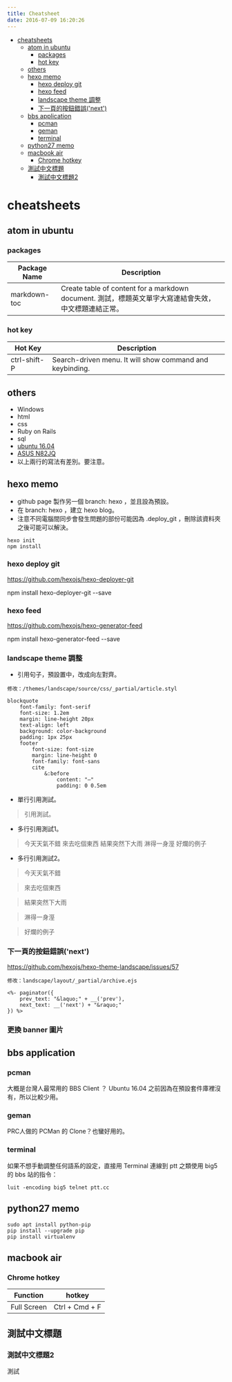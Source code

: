 ```yaml
---
title: Cheatsheet
date: 2016-07-09 16:20:26
---
```


<!-- TOC depthFrom:1 depthTo:6 withLinks:1 updateOnSave:1 orderedList:0 -->

- [cheatsheets](#cheatsheets)
	- [atom in ubuntu](#atom-in-ubuntu)
		- [packages](#packages)
		- [hot key](#hot-key)
	- [others](#others)
	- [hexo memo](#hexo-memo)
		- [hexo deploy git](#hexo-deploy-git)
		- [hexo feed](#hexo-feed)
		- [landscape theme 調整](#landscape-theme-調整)
		- [下一頁的按鈕錯誤('next')](#下一頁的按鈕錯誤next)
	- [bbs application](#bbs-application)
		- [pcman](#pcman)
		- [geman](#geman)
		- [terminal](#terminal)
	- [python27 memo](#python27-memo)
	- [macbook air](#macbook-air)
		- [Chrome hotkey](#chrome-hotkey)
	- [測試中文標題](#測試中文標題)
		- [測試中文標題2](#測試中文標題2)

<!-- /TOC -->

# cheatsheets

## atom in ubuntu

### packages

Package Name | Description
-------------|-------------
markdown-toc | Create table of content for a markdown document. 測試，標題英文單字大寫連結會失效，中文標題連結正常。

### hot key
Hot Key | Description
--------|-------------
ctrl-shift-P | Search-driven menu. It will show command and keybinding.


## others
- Windows
- html
- css
- Ruby on Rails
- sql
- [ubuntu 16.04](/Cheatsheet/memo_ubuntu1604.html)
- [ASUS N82JQ](http://hanscholem.tw/Cheatsheet/asus_n82jq_setting.html)
- 以上兩行的寫法有差別。要注意。

## hexo memo

- github page 製作另一個 branch: hexo ，並且設為預設。
- 在 branch: hexo ，建立 hexo blog。
- 注意不同電腦間同步會發生問題的部份可能因為 .deploy_git ，刪除該資料夾之後可能可以解決。

```
hexo init
npm install
```

### hexo deploy git

https://github.com/hexojs/hexo-deployer-git

npm install hexo-deployer-git --save

### hexo feed

https://github.com/hexojs/hexo-generator-feed

npm install hexo-generator-feed --save

### landscape theme 調整

- 引用句子，預設置中，改成向左對齊。

```
修改：/themes/landscape/source/css/_partial/article.styl

blockquote
	font-family: font-serif
	font-size: 1.2em
	margin: line-height 20px
	text-align: left
	background: color-background
	padding: 1px 25px
	footer
		font-size: font-size
		margin: line-height 0
		font-family: font-sans
		cite
			&:before
				content: "—"
				padding: 0 0.5em
```

- 單行引用測試。

> 引用測試。

- 多行引用測試1。

> 今天天氣不錯
> 來去吃個東西
> 結果突然下大雨
> 淋得一身溼
> 好爛的例子

- 多行引用測試2。

> 今天天氣不錯

> 來去吃個東西

> 結果突然下大雨

> 淋得一身溼

> 好爛的例子

### 下一頁的按鈕錯誤('next')

https://github.com/hexojs/hexo-theme-landscape/issues/57

```
修改：landscape/layout/_partial/archive.ejs

<%- paginator({
	prev_text: "&laquo;" + __('prev'),
	next_text: __('next') + "&raquo;"
}) %>
```

### 更換 banner 圖片 


## bbs application

### pcman
大概是台灣人最常用的 BBS Client ？ Ubuntu 16.04 之前因為在預設套件庫裡沒有，所以比較少用。

### geman
PRC人做的 PCMan 的 Clone？也蠻好用的。

### terminal
如果不想手動調整任何語系的設定，直接用 Terminal 連線到 ptt 之類使用 big5 的 bbs 站的指令：
```
luit -encoding big5 telnet ptt.cc
```

## python27 memo
```
sudo apt install python-pip
pip install --upgrade pip
pip install virtualenv
```


## macbook air

### Chrome hotkey

Function | hotkey
-------- | ------
Full Screen | Ctrl + Cmd + F


## 測試中文標題

### 測試中文標題2

測試
